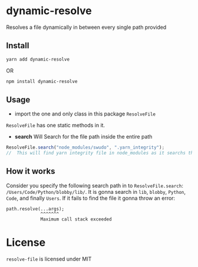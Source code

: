 # dynamic-resolve

Resolves a file dynamically in between every single path provided

## Install

```sh
yarn add dynamic-resolve
```
OR
```sh
npm install dynamic-resolve
```

## Usage

- import the one and only class in this package `ResolveFile`

`ResolveFile` has one static methods in it.

- **search** Will Search for the file path inside the entire path

```js
ResolveFile.search("node_modules/swudo", ".yarn_integrity");
//  This will find yarn integrity file in node_modules as it searchs the entire one
```

## How it works
Consider you specify the following search path in to `ResolveFile.search`: `/Users/Code/Python/blobby/lib/`.
It is gonna search in `lib`, `blobby`, `Python`, `Code`, and finally `Users`.
If it fails to find the file it gonna throw an error:
```
path.resolve(...args);
             ^^^^^^^
             Maximum call stack exceeded
```

# License

`resolve-file` is licensed under MIT
